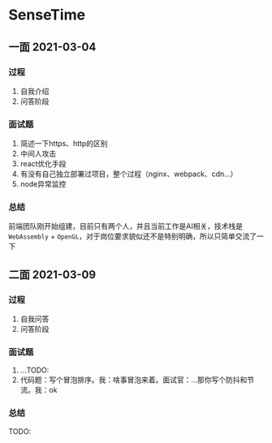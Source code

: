 # SenseTime

## 一面 2021-03-04
### 过程

1. 自我介绍
2. 问答阶段

### 面试题

1. 简述一下https、http的区别
2. 中间人攻击
3. react优化手段
4. 有没有自己独立部署过项目，整个过程（nginx、webpack、cdn...）
5. node异常监控

### 总结

前端团队刚开始组建，目前只有两个人，并且当前工作是AI相关，技术栈是`WebAssembly` + `OpenGL`，对于岗位要求貌似还不是特别明确，所以只简单交流了一下


## 二面 2021-03-09
### 过程

1. 自我问答
2. 问答阶段

### 面试题

1. ...TODO:
2. 代码题：写个冒泡排序。我：啥事冒泡来着。面试官：...那你写个防抖和节流。我：ok

### 总结

TODO: